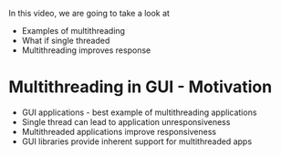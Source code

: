 In this video, we are going to take a look at
- Examples of multithreading
- What if single threaded
- Multithreading improves response

# Multithreading in GUI - Motivation
- GUI applications - best example of multithreading applications
- Single thread can lead to application unresponsiveness
- Multithreaded applications improve responsiveness
- GUI libraries provide inherent support for multithreaded apps

